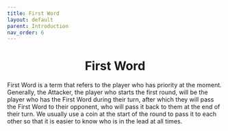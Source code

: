 ```yaml
---
title: First Word
layout: default
parent: Introduction
nav_order: 6
---
```

<h1 style="text-align: center;"> First Word</h1>

First Word is a term that refers to the player who has priority at the moment. Generally, the Attacker, the player who starts the first round, will be the player who has the First Word during their turn, after which they will pass the First Word to their opponent, who will pass it back to them at the end of their turn. We usually use a coin at the start of the round to pass it to each other so that it is easier to know who is in the lead at all times.


